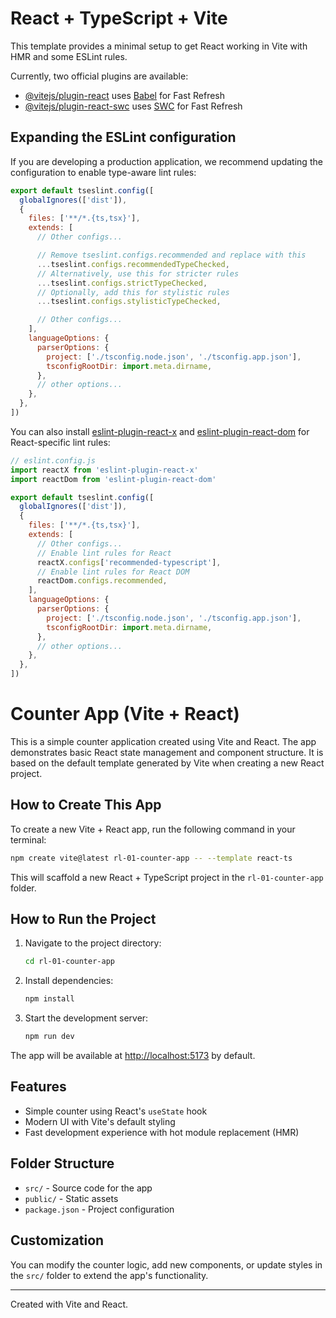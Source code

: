 # React + TypeScript + Vite

This template provides a minimal setup to get React working in Vite with HMR and some ESLint rules.

Currently, two official plugins are available:

- [@vitejs/plugin-react](https://github.com/vitejs/vite-plugin-react/blob/main/packages/plugin-react) uses [Babel](https://babeljs.io/) for Fast Refresh
- [@vitejs/plugin-react-swc](https://github.com/vitejs/vite-plugin-react/blob/main/packages/plugin-react-swc) uses [SWC](https://swc.rs/) for Fast Refresh

## Expanding the ESLint configuration

If you are developing a production application, we recommend updating the configuration to enable type-aware lint rules:

```js
export default tseslint.config([
  globalIgnores(['dist']),
  {
    files: ['**/*.{ts,tsx}'],
    extends: [
      // Other configs...

      // Remove tseslint.configs.recommended and replace with this
      ...tseslint.configs.recommendedTypeChecked,
      // Alternatively, use this for stricter rules
      ...tseslint.configs.strictTypeChecked,
      // Optionally, add this for stylistic rules
      ...tseslint.configs.stylisticTypeChecked,

      // Other configs...
    ],
    languageOptions: {
      parserOptions: {
        project: ['./tsconfig.node.json', './tsconfig.app.json'],
        tsconfigRootDir: import.meta.dirname,
      },
      // other options...
    },
  },
])
```

You can also install [eslint-plugin-react-x](https://github.com/Rel1cx/eslint-react/tree/main/packages/plugins/eslint-plugin-react-x) and [eslint-plugin-react-dom](https://github.com/Rel1cx/eslint-react/tree/main/packages/plugins/eslint-plugin-react-dom) for React-specific lint rules:

```js
// eslint.config.js
import reactX from 'eslint-plugin-react-x'
import reactDom from 'eslint-plugin-react-dom'

export default tseslint.config([
  globalIgnores(['dist']),
  {
    files: ['**/*.{ts,tsx}'],
    extends: [
      // Other configs...
      // Enable lint rules for React
      reactX.configs['recommended-typescript'],
      // Enable lint rules for React DOM
      reactDom.configs.recommended,
    ],
    languageOptions: {
      parserOptions: {
        project: ['./tsconfig.node.json', './tsconfig.app.json'],
        tsconfigRootDir: import.meta.dirname,
      },
      // other options...
    },
  },
])
```

# Counter App (Vite + React)

This is a simple counter application created using Vite and React. The app demonstrates basic React state management and component structure. It is based on the default template generated by Vite when creating a new React project.

## How to Create This App

To create a new Vite + React app, run the following command in your terminal:

```bash
npm create vite@latest rl-01-counter-app -- --template react-ts
```

This will scaffold a new React + TypeScript project in the `rl-01-counter-app` folder.

## How to Run the Project

1. Navigate to the project directory:
   ```bash
   cd rl-01-counter-app
   ```
2. Install dependencies:
   ```bash
   npm install
   ```
3. Start the development server:
   ```bash
   npm run dev
   ```

The app will be available at [http://localhost:5173](http://localhost:5173) by default.

## Features
- Simple counter using React's `useState` hook
- Modern UI with Vite's default styling
- Fast development experience with hot module replacement (HMR)

## Folder Structure
- `src/` - Source code for the app
- `public/` - Static assets
- `package.json` - Project configuration

## Customization
You can modify the counter logic, add new components, or update styles in the `src/` folder to extend the app's functionality.

---

Created with Vite and React.
